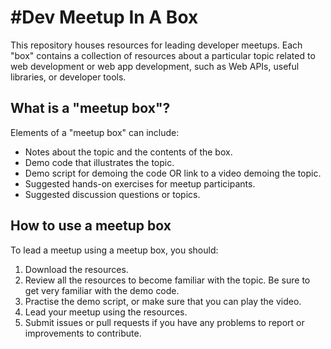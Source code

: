 #Dev Meetup In A Box
===============

This repository houses resources for leading developer meetups. Each "box" contains a collection of resources about a particular topic related to web development or web app development, such as Web APIs, useful libraries, or developer tools.

## What is a "meetup box"?
Elements of a "meetup box" can include:

* Notes about the topic and the contents of the box.
* Demo code that illustrates the topic.
* Demo script for demoing the code OR link to a video demoing the topic.
* Suggested hands-on exercises for meetup participants.
* Suggested discussion questions or topics.

## How to use a meetup box
To lead a meetup using a meetup box, you should:

1. Download the resources.
2. Review all the resources to become familiar with the topic. Be sure to get very familiar with the demo code.
3. Practise the demo script, or make sure that you can play the video.
4. Lead your meetup using the resources.
5. Submit issues or pull requests if you have any problems to report or improvements to contribute.



